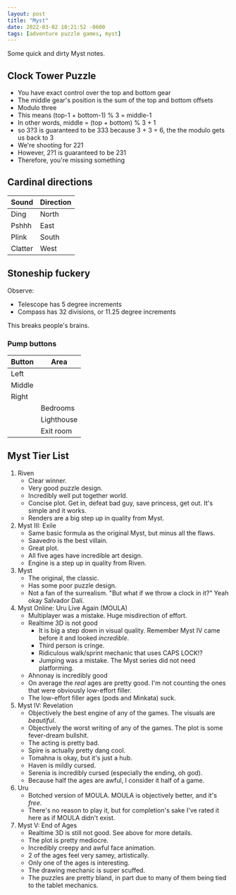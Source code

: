 ```yaml
---
layout: post
title: "Myst"
date: 2022-03-02 10:21:52 -0600
tags: [adventure puzzle games, myst]
---
```


Some quick and dirty Myst notes.
## Clock Tower Puzzle
- You have exact control over the top and bottom gear
- The middle gear's position is the sum of the top and bottom offsets
- Modulo three
- This means (top-1 + bottom-1) % 3 = middle-1
- In other words, middle = (top + bottom) % 3 + 1
- so 3?3 is guaranteed to be 333 because 3 + 3 = 6, the the modulo gets us back to 3
- We're shooting for 221
- However, 2?1 is guaranteed to be 231
- Therefore, you're missing something

## Cardinal directions
| Sound   | Direction |
| ------- | --------- |
| Ding    | North     |
| Pshhh   | East      |
| Plink   | South     |
| Clatter | West      |

## Stoneship fuckery

Observe:

- Telescope has 5 degree increments
- Compass has 32 divisions, or 11.25 degree increments

This breaks people's brains.

### Pump buttons

| Button | Area       |
| ------ | ---------- |
| Left   |            |
| Middle |            |
| Right  |            |
|        | Bedrooms   |
|        | Lighthouse |
|        | Exit room  |

## Myst Tier List
1. Riven
   - Clear winner.
   - Very good puzzle design.
   - Incredibly well put together world.
   - Concise plot. Get in, defeat bad guy, save princess, get out. It's simple and it works.
   - Renders are a big step up in quality from Myst.
2. Myst III: Exile
   - Same basic formula as the original Myst, but minus all the flaws.
   - Saavedro is the best villain.
   - Great plot.
   - All five ages have incredible art design.
   - Engine is a step up in quality from Riven.
3. Myst
   - The original, the classic.
   - Has some poor puzzle design.
   - Not a fan of the surrealism. "But what if we throw a clock in it?" Yeah okay Salvador Dalí.
4. Myst Online: Uru Live Again (MOULA)
    - Multiplayer was a mistake. Huge misdirection of effort.
    - Realtime 3D is not good
      - It is big a step down in visual quality. Remember Myst IV came before it and looked *incredible*.
      - Third person is cringe.
      - Ridiculous walk/sprint mechanic that uses CAPS LOCK!?
      - Jumping was a mistake. The Myst series did not need platforming.
    - Ahnonay is incredibly good
    - On average the *real* ages are pretty good. I'm not counting the ones that were obviously low-effort filler. 
    - The low-effort filler ages (pods and Minkata) suck.
5. Myst IV: Revelation
   - Objectively the best engine of any of the games. The visuals are *beautiful*.
   - Objectively the worst writing of any of the games. The plot is some fever-dream bullshit.
   - The acting is pretty bad.
   - Spire is actually pretty dang cool.
   - Tomahna is okay, but it's just a hub.
   - Haven is mildly cursed.
   - Serenia is incredibly cursed (especially the ending, oh god).
   - Because half the ages are awful, I consider it half of a game.
6. Uru
    - Botched version of MOULA. MOULA is objectively better, and it's *free*.
    - There's no reason to play it, but for completion's sake I've rated it here as if MOULA didn't exist.
7. Myst V: End of Ages
    - Realtime 3D is still not good. See above for more details.
    - The plot is pretty mediocre.
    - Incredibly creepy and awful face animation.
    - 2 of the ages feel very samey, artistically.
    - Only one of the ages is interesting.
    - The drawing mechanic is super scuffed.
    - The puzzles are pretty bland, in part due to many of them being tied to the tablet mechanics.
